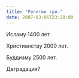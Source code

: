 ```yaml
---
title: "Религии три."
date: 2007-03-06T23:28:00
---
```


Исламу 1400 лет.

Христианству 2000 лет.

Буддизму 2500 лет.



Деградация?
